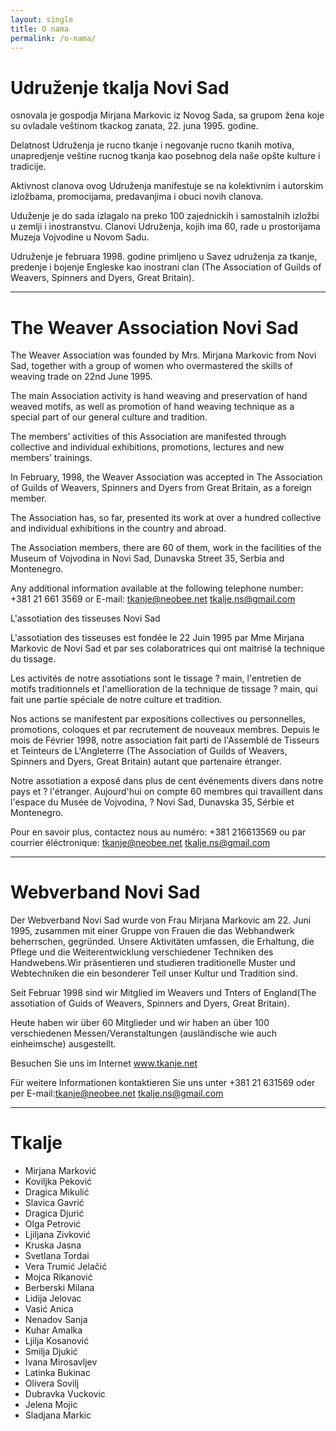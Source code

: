 ```yaml
---
layout: single
title: O nama
permalink: /o-nama/
---
```


# Udruženje tkalja Novi Sad

osnovala je gospodja Mirjana Markovic iz Novog Sada, sa grupom žena koje su ovladale veštinom tkackog zanata, 22. juna 1995. godine.

Delatnost Udruženja je rucno tkanje i negovanje rucno tkanih motiva, unapredjenje veštine rucnog tkanja kao posebnog dela naše opšte kulture i tradicije.

Aktivnost clanova ovog Udruženja manifestuje se na kolektivnim i autorskim izložbama, promocijama, preda­vanjima i obuci novih clanova.

Uduženje je do sada izlagalo na preko 100 zajednickih i samostalnih izložbi u zemlji i inostranstvu. Clanovi Udruženja, kojih ima 60, rade u prostorijama Muzeja Vojvodine u Novom Sadu.

Udruženje je februara 1998. godine primljeno u Savez udruženja za tkanje, predenje i bojenje Engleske kao inostrani clan (The Association of Guilds of Weavers, Spinners and Dyers, Great Britain).

---

# The Weaver Association Novi Sad

The Weaver Association was founded by Mrs. Mirjana Markovic from Novi Sad, together with a group of women who overmastered the skills of weaving trade on 22nd June 1995.

The main Association activity is hand weaving and preservation of hand weaved motifs, as well as promotion of hand weaving technique as a special part of our general culture and tradition.

The members’ activities of this Association are manifested through collective and individual exhibitions, promotions, lectures and new members’ trainings.

In February, 1998, the Weaver Association was accepted in The Association of Guilds of Weavers, Spinners and Dyers from Great Britain, as a foreign member.

The Association has, so far, presented its work at over a hundred collective and individual exhibitions in the country and abroad.

The Association members, there are 60 of them, work in the facilities of the Museum of Vojvodina in Novi Sad, Dunavska Street 35, Serbia and Montenegro.

Any additional information available at the following telephone number: +381 21 661 3569
or E-mail:  tkanje@neobee.net  tkalje.ns@gmail.com

L'assotiation des tisseuses Novi Sad

L'assotiation des tisseuses est fondée le 22 Juin 1995 par Mme Mirjana Markovic de Novi Sad et par ses colaboratrices qui ont maitrisé la technique du tissage.

Les activités de notre assotiations sont le tissage ? main, l'entretien de motifs traditionnels et l'amellioration de la technique de tissage ? main, qui fait une partie spéciale de notre culture et tradition.

Nos actions se manifestent par expositions collectives ou personnelles, promotions, coloques et par recrutement de nouveaux membres. Depuis le mois de Février 1998,  notre association fait parti de l'Assemblé de Tisseurs et Teinteurs de L'Angleterre (The Association of Guilds of Weavers, Spinners and Dyers, Great Britain) autant que partenaire étranger.

Notre assotiation a exposé dans plus de cent événements divers dans notre pays et ? l'étranger. Aujourd'hui on compte 60 membres qui travaillent dans l'espace du Musée de Vojvodina, ? Novi Sad, Dunavska 35, Sérbie et Montenegro.

Pour en savoir plus, contactez nous au numéro: +381 216613569
ou par courrier éléctronique:     tkanje@neobee.net   tkalje.ns@gmail.com

***

# Webverband Novi Sad

Der Webverband Novi Sad wurde von Frau Mirjana Markovic am 22. Juni 1995, zusammen mit einer Gruppe von Frauen die das Webhandwerk beherrschen, gegründed. Unsere Aktivitäten umfassen, die Erhaltung, die Pflege und die Weiterentwicklung verschiedener Techniken des Handwebens.Wir präsentieren und studieren traditionelle Muster und Webtechniken die ein besonderer Teil unser Kultur und Tradition sind.

Seit Februar 1998 sind wir Mitglied im Weavers und Tnters of England(The assotiation of Guids of Weavers, Spinners and Dyers, Great Britain).

Heute haben wir über 60 Mitglieder und wir haben an über 100 verschiedenen Messen/Veranstaltungen (ausländische wie auch einheimsche) ausgestellt.

Besuchen Sie uns im Internet www.tkanje.net

Für weitere Informationen kontaktieren Sie uns unter +381 21 631569 oder per E-mail:tkanje@neobee.net  tkalje.ns@gmail.com

***

# Tkalje

* Mirjana Marković
* Koviljka Peković
* Dragica Mikulić
* Slavica Gavrić
* Dragica Djurić
* Olga Petrović
* Ljiljana Zivković
* Kruska Jasna
* Svetlana Tordai
* Vera Trumić Jelačić
* Mojca Rikanović
* Berberski Milana
* Lidija Jelovac
* Vasić Anica
* Nenadov Sanja
* Kuhar Amalka
* Ljilja Kosanović
* Smilja Djukić
* Ivana Mirosavljev
* Latinka Bukinac
* Olivera Sovilj
* Dubravka Vuckovic
* Jelena Mojic
* Sladjana Markic
